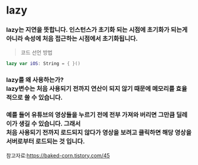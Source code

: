 # lazy

### lazy는 지연을 뜻합니다. 인스턴스가 초기화 되는 시점에 초기화가 되는게 아니라 속성에 처음 접근하는 시점에서 초기화됩니다.
> 코드 선언 방법
```swift
lazy var iOS: String = { }()
```
### lazy를 왜 사용하는가? <br> lazy변수는 처음 사용되기 전까지 연산이 되지 않기 때문에 메모리를 효율적으로 쓸 수 있습니다. 
### 예를 들어 유튜브의 영상들을 누르기 전에 전부 가져와 버리면 그만큼 딜레이가 생길 수 있습니다. 그래서 <br> 처음 사용되기 전까지 로드되지 않다가 영상을 보려고 클릭하면 해당 영상을 서버로부터 로드되는 것 입니다.

참고자료:https://baked-corn.tistory.com/45